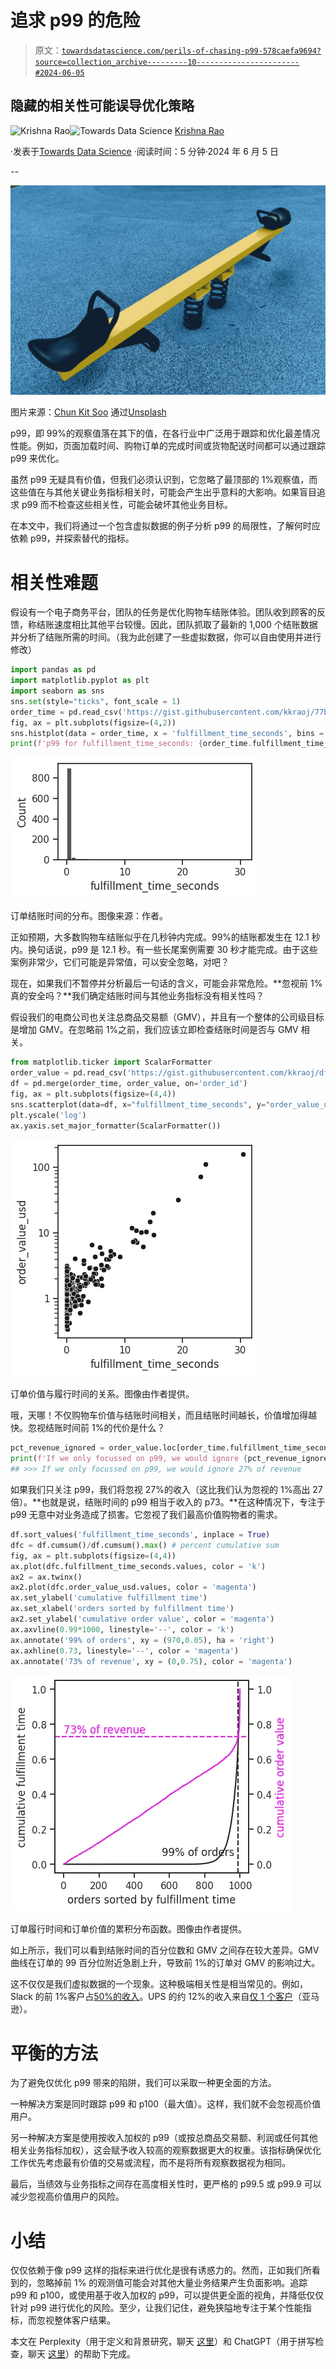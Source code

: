 # 追求 p99 的危险

> 原文：[`towardsdatascience.com/perils-of-chasing-p99-578caefa9694?source=collection_archive---------10-----------------------#2024-06-05`](https://towardsdatascience.com/perils-of-chasing-p99-578caefa9694?source=collection_archive---------10-----------------------#2024-06-05)

## 隐藏的相关性可能误导优化策略

[](https://kkrao.medium.com/?source=post_page---byline--578caefa9694--------------------------------)![Krishna Rao](https://kkrao.medium.com/?source=post_page---byline--578caefa9694--------------------------------)[](https://towardsdatascience.com/?source=post_page---byline--578caefa9694--------------------------------)![Towards Data Science](https://towardsdatascience.com/?source=post_page---byline--578caefa9694--------------------------------) [Krishna Rao](https://kkrao.medium.com/?source=post_page---byline--578caefa9694--------------------------------)

·发表于[Towards Data Science](https://towardsdatascience.com/?source=post_page---byline--578caefa9694--------------------------------) ·阅读时间：5 分钟·2024 年 6 月 5 日

--

![](img/995209c88f774b4e192f3826b3fb44e7.png)

图片来源：[Chun Kit Soo](https://unsplash.com/@soochunkit?utm_source=medium&utm_medium=referral) 通过[Unsplash](https://unsplash.com/?utm_source=medium&utm_medium=referral)

p99，即 99%的观察值落在其下的值，在各行业中广泛用于跟踪和优化最差情况性能。例如，页面加载时间、购物订单的完成时间或货物配送时间都可以通过跟踪 p99 来优化。

虽然 p99 无疑具有价值，但我们必须认识到，它忽略了最顶部的 1%观察值，而这些值在与其他关键业务指标相关时，可能会产生出乎意料的大影响。如果盲目追求 p99 而不检查这些相关性，可能会破坏其他业务目标。

在本文中，我们将通过一个包含虚拟数据的例子分析 p99 的局限性，了解何时应依赖 p99，并探索替代的指标。

# 相关性难题

假设有一个电子商务平台，团队的任务是优化购物车结账体验。团队收到顾客的反馈，称结账速度相比其他平台较慢。因此，团队抓取了最新的 1,000 个结账数据并分析了结账所需的时间。（我为此创建了一些虚拟数据，你可以自由使用并进行修改）

```py
import pandas as pd
import matplotlib.pyplot as plt
import seaborn as sns
sns.set(style="ticks", font_scale = 1)
order_time = pd.read_csv('https://gist.githubusercontent.com/kkraoj/77bd8332e3155ed42a2a031ce63d8903/raw/458a67d3ebe5b649ec030b8cd21a8300d8952b2c/order_time.csv')
fig, ax = plt.subplots(figsize=(4,2))
sns.histplot(data = order_time, x = 'fulfillment_time_seconds', bins = 40, color = 'k', ax = ax)
print(f'p99 for fulfillment_time_seconds: {order_time.fulfillment_time_seconds.quantile(0.99):0.2f} s')
```

![](img/bc71420c8e4ba560e55b7ccb387be51d.png)

订单结账时间的分布。图像来源：作者。

正如预期，大多数购物车结账似乎在几秒钟内完成。99%的结账都发生在 12.1 秒内。换句话说，p99 是 12.1 秒。有一些长尾案例需要 30 秒才能完成。由于这些案例非常少，它们可能是异常值，可以安全忽略，对吧？

现在，如果我们不暂停并分析最后一句话的含义，可能会非常危险。**忽视前 1%真的安全吗？**我们确定结账时间与其他业务指标没有相关性吗？

假设我们的电商公司也关注总商品交易额（GMV），并且有一个整体的公司级目标是增加 GMV。在忽略前 1%之前，我们应该立即检查结账时间是否与 GMV 相关。

```py
from matplotlib.ticker import ScalarFormatter
order_value = pd.read_csv('https://gist.githubusercontent.com/kkraoj/df53cac7965e340356d6d8c0ce24cd2d/raw/8f4a30db82611a4a38a90098f924300fd56ec6ca/order_value.csv')
df = pd.merge(order_time, order_value, on='order_id')
fig, ax = plt.subplots(figsize=(4,4))  
sns.scatterplot(data=df, x="fulfillment_time_seconds", y="order_value_usd", color = 'k')
plt.yscale('log')
ax.yaxis.set_major_formatter(ScalarFormatter())
```

![](img/e15a41f722a2e36da09a782d7f2d842b.png)

订单价值与履行时间的关系。图像由作者提供。

哦，天哪！不仅购物车价值与结账时间相关，而且结账时间越长，价值增加得越快。忽视结账时间前 1%的代价是什么？

```py
pct_revenue_ignored = order_value.loc[order_time.fulfillment_time_seconds>order_time.fulfillment_time_seconds.quantile(0.99), 'order_value_usd'].sum()/order_value.order_value_usd.sum()*100
print(f'If we only focussed on p99, we would ignore {pct_revenue_ignored:0.0f}% of revenue')
## >>> If we only focussed on p99, we would ignore 27% of revenue
```

如果我们只关注 p99，我们将忽视 27%的收入（这比我们认为忽视的 1%高出 27 倍）。**也就是说，结账时间的 p99 相当于收入的 p73。**在这种情况下，专注于 p99 无意中对业务造成了损害。它忽视了我们最高价值购物者的需求。

```py
df.sort_values('fulfillment_time_seconds', inplace = True)
dfc = df.cumsum()/df.cumsum().max() # percent cumulative sum
fig, ax = plt.subplots(figsize=(4,4))
ax.plot(dfc.fulfillment_time_seconds.values, color = 'k')
ax2 = ax.twinx()
ax2.plot(dfc.order_value_usd.values, color = 'magenta')
ax.set_ylabel('cumulative fulfillment time')
ax.set_xlabel('orders sorted by fulfillment time')
ax2.set_ylabel('cumulative order value', color = 'magenta')
ax.axvline(0.99*1000, linestyle='--', color = 'k')
ax.annotate('99% of orders', xy = (970,0.05), ha = 'right')
ax.axhline(0.73, linestyle='--', color = 'magenta')
ax.annotate('73% of revenue', xy = (0,0.75), color = 'magenta')
```

![](img/2c4e0ace05f4f07e7c55b1d8ae5b61bc.png)

订单履行时间和订单价值的累积分布函数。图像由作者提供。

如上所示，我们可以看到结账时间的百分位数和 GMV 之间存在较大差异。GMV 曲线在订单的 99 百分位附近急剧上升，导致前 1%的订单对 GMV 的影响过大。

这不仅仅是我们虚拟数据的一个现象。这种极端相关性是相当常见的。例如，Slack 的前 1%客户占[50%的收入](https://thetaclv.com/resource/slack-very-attractive-unit-economics-but-with-a-very-long-payback-period/)。UPS 的约 12%的收入来自[仅 1 个客户](https://seekingalpha.com/article/4666085-united-parcel-service-inc-ups-q4-2023-earnings-call-transcript)（亚马逊）。

# 平衡的方法

为了避免仅优化 p99 带来的陷阱，我们可以采取一种更全面的方法。

一种解决方案是同时跟踪 p99 和 p100（最大值）。这样，我们就不会忽视高价值用户。

另一种解决方案是使用按收入加权的 p99（或按总商品交易额、利润或任何其他相关业务指标加权），这会赋予收入较高的观察数据更大的权重。该指标确保优化工作优先考虑最有价值的交易或流程，而不是将所有观察数据视为相同。

最后，当绩效与业务指标之间存在高度相关性时，更严格的 p99.5 或 p99.9 可以减少忽视高价值用户的风险。

# 小结

仅仅依赖于像 p99 这样的指标来进行优化是很有诱惑力的。然而，正如我们所看到的，忽略掉前 1% 的观测值可能会对其他大量业务结果产生负面影响。追踪 p99 和 p100，或使用基于收入加权的 p99，可以提供更全面的视角，并降低仅仅针对 p99 进行优化的风险。至少，让我们记住，避免狭隘地专注于某个性能指标，而忽视整体客户结果。

本文在 Perplexity（用于定义和背景研究，聊天 [这里](https://www.perplexity.ai/search/I-want-to-S6YgwU.GQnCh1tHTBpMvVQ)）和 ChatGPT（用于拼写检查，聊天 [这里](https://chatgpt.com/share/7df5deb8-fa8a-4279-bac6-6500f71f1b4f)）的帮助下完成。
